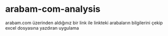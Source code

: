 # arabam-com-analysis
arabam.com üzerinden aldığınız bir link ile linkteki arabaların bilgilerini çekip excel dosyasına yazdıran uygulama
